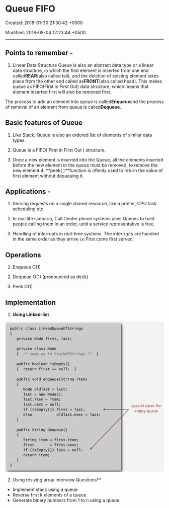 # Queue FIFO

Created: 2018-01-30 21:30:42 +0500

Modified: 2018-08-04 12:23:44 +0500

---

## Points to remember -

1. Linear Data Structure
Queue is also an abstract data type or a linear data structure, in which the first element is inserted from one end called**REAR**(also called tail), and the deletion of existing element takes place from the other end called as**FRONT**(also called head). This makes queue as FIFO(First in First Out) data structure, which means that element inserted first will also be removed first.

The process to add an element into queue is called**Enqueue**and the process of removal of an element from queue is called**Dequeue**.

## Basic features of Queue

1. Like Stack, Queue is also an ordered list of elements of similar data types.

2. Queue is a FIFO( First in First Out ) structure.

3. Once a new element is inserted into the Queue, all the elements inserted before the new element in the queue must be removed, to remove the new element.4.  **peek( )**function is oftenly used to return the value of first element without dequeuing it.

## Applications -

1. Serving requests on a single shared resource, like a printer, CPU task scheduling etc.

2. In real life scenario, Call Center phone systems uses Queues to hold people calling them in an order, until a service representative is free.

3. Handling of interrupts in real-time systems. The interrupts are handled in the same order as they arrive i.e First come first served.

## Operations

1. Enqueue O(1)

2. Dequeue O(1) (pronounced as deck)

3. Peek O(1)

## Implementation

1. **Using Linked-list**

![image](media/Queue-FIFO-image1.png)

2. Using resizing array Interview Questions**

- Implement stack using a queue
- Reverse first k elements of a queue
- Generate binary numbers from 1 to n using a queue

